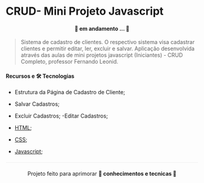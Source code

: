 # CRUD-  Mini Projeto Javascript


<h4 align="center"> 
	🚧  em andamento ... 🚧 
</h4>


> Sistema de cadastro de clientes. O respectivo sistema visa cadastrar clientes e permitir editar, ler, excluir e salvar. Aplicação desenvolvida através das aulas de mini projetos javascript (Iniciantes) - CRUD Completo, professor Fernando Leonid.



#### Recursos e 🛠️ Tecnologias
- Estrutura da Página de Cadastro de Cliente;
- Salvar Cadastros;
- Excluir Cadastros;
 -Editar Cadastros;

- [HTML](https://developer.mozilla.org/pt-BR/docs/Web/HTML);
- [CSS](https://developer.mozilla.org/pt-BR/docs/Web/CSS);
- [Javascript](https://www.typescriptlang.org/docs/);

<p align="center" style="margin-top: 20px; border-top: 1px solid #eee; padding-top: 20px;">Projeto feito para aprimorar <strong> 📕 conhecimentos e tecnicas 📗 </strong> 
